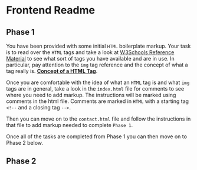 # Frontend Readme

## Phase 1
You have been provided with some initial `HTML` boilerplate markup. Your task is to read over the `HTML` tags and take a look at [W3Schools Reference Material](http://w3schools.com/) to see what sort of tags you have available and are in use. In particular, pay attention to the `img` tag reference and the concept of what a tag really is. **[Concept of a HTML Tag](https://www.digitalocean.com/community/tutorials/what-is-an-html-tag)**.

Once you are comfortable with the idea of what an `HTML` tag is and what `img` tags are in general, take a look in the `index.html` file for comments to see where you need to add markup. The instructions will be marked using comments in the html file. Comments are marked in `HTML` with a starting tag `<!--` and a closing tag `-->`.

Then you can move on to the `contact.html` file and follow the instructions in that file to add markup needed to complete `Phase 1`.



Once all of the tasks are completed from Phase 1 you can then move on to Phase 2 below.


## Phase 2

